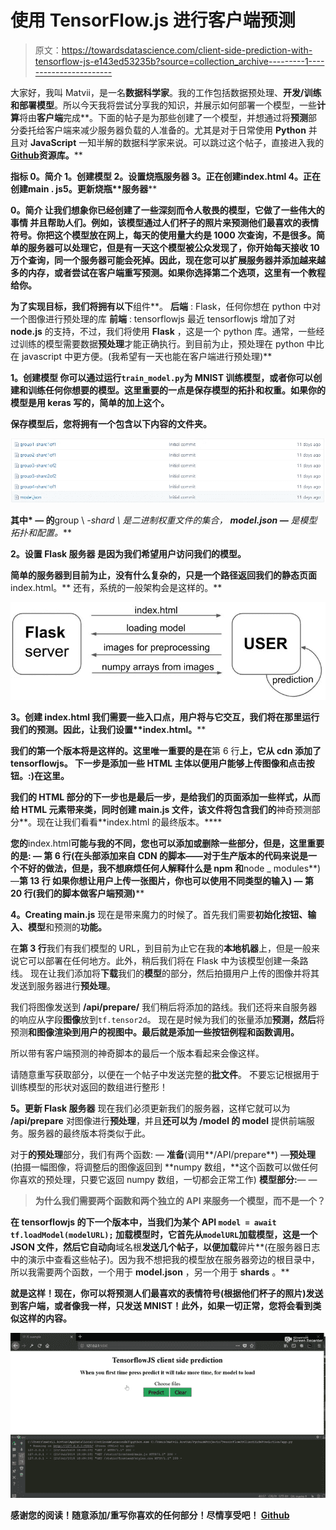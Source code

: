 # 使用 TensorFlow.js 进行客户端预测

> 原文：<https://towardsdatascience.com/client-side-prediction-with-tensorflow-js-e143ed53235b?source=collection_archive---------1----------------------->

大家好，我叫 Matvii，是一名**数据科学家**。我的工作包括数据预处理、**开发/训练和部署模型**。所以今天我将尝试分享我的知识，并展示如何部署一个模型，一些**计算**将由**客户端**完成**。下面的帖子是为那些创建了一个模型，并想通过将**预测**部分委托给客户端来减少服务器负载的人准备的。尤其是对于日常使用 **Python** 并且对 **JavaScript** 一知半解的数据科学家来说。可以跳过这个帖子，直接进入我的[**Github**](https://github.com/MattKovtun/TensorFlowJSClientSidePrediction)**资源库。****

****指标** 0。简介
1。创建模型
2。设置**烧瓶**服务器
3。正在创建**index.html
4。正在创建**main . js**5。更新**烧瓶**服务器****

****0。简介**
让我们想象你已经创建了一些深刻而令人敬畏的模型，它做了一些**伟大的事情** **并且帮助人们**。例如，该模型通过人们杯子的照片来预测他们最喜欢的表情符号。你把这个模型放在网上，每天的使用量大约是 1000 次查询，不是很多。简单的服务器可以处理它，但是有一天这个模型被公众发现了，你开始每天接收 10 万个查询，同一个服务器可能会**死掉**。因此，现在您可以扩展服务器并添加越来越多的内存，或者尝试在客户端重写预测。如果你选择第二个选项，这里有一个教程给你。**

**为了实现目标，我们将拥有以下**组件**。
**后端** : Flask，任何你想在 python 中对一个图像进行预处理的库
**前端** : tensorflowjs
最近 tensorflowjs 增加了对 **node.js** 的支持，不过，我们将使用 **Flask** ，这是一个 python 库。通常，一些经过训练的模型需要数据**预处理**才能正确执行。到目前为止，预处理在 python 中比在 javascript 中更方便。(我希望有一天也能在客户端进行预处理)**

****1。创建模型**
你可以通过运行`train_model.py`为 MNIST 训练模型，或者你可以创建和训练任何你想要的模型。这里重要的一点是保存模型的拓扑和权重。如果你的模型是用 **keras** 写的，简单的加上这个。**

**保存模型后，您将拥有一个包含以下内容的文件夹。**

**![](img/884c0c99eee16841f65154ad8326b571.png)**

**其中\* — 的**group \ *-shard \ *是二进制权重文件的集合，
**model.json —** 是模型拓扑和配置。****

****2。设置 Flask 服务器**
是因为我们希望用户访问我们的模型。**

**简单的服务器到目前为止，没有什么复杂的，只是一个路径返回我们的静态页面**index.html。** 还有，系统的一般架构会是这样的。**

**![](img/d5762ddb1ab2f8c67634f0dd6dbf3452.png)**

****3。创建 index.html** 我们需要一些入口点，用户将与它交互，我们将在那里运行我们的预测。因此，让我们设置**index.html。****

**我们的第一个版本将是这样的。这里唯一重要的是在**第 6 行**上，它从 cdn 添加了 **tensorflowjs。** 下一步是添加一些 **HTML 主体**以便用户能够上传图像和点击按钮。:)在这里。**

**我们的 **HTML 部分**的下一步也是最后一步，是给我们的页面添加一些样式，从而给 HTML 元素带来类，同时创建 **main.js** 文件，该文件将包含我们的**神奇预测部分**。现在让我们看看**index.html 的最终版本。****

**您的**index.html**可能与我的不同，您也可以添加或删除一些部分，但是，这里重要的是:
— **第 6 行**(在头部添加来自 **CDN** 的脚本——对于生产版本的代码来说是一个不好的做法，但是，我不想麻烦任何人解释什么是 **npm** 和**node _ modules**)
—**第 13 行 **如果你想让用户上传一张图片，你也可以使用不同类型的输入)
— **第 20 行**(我们的脚本做客户端预测)******

**4。Creating main.js** 现在是带来魔力的时候了。首先我们需要**初始化按钮、输入、模型**和预测的**功能。**

在**第 3 行**我们有我们模型的 URL，到目前为止它在我的**本地机器**上，但是一般来说它可以部署在任何地方。此外，稍后我们将在 Flask 中为该模型创建一条路线。
现在让我们添加将**下载**我们的**模型**的部分，然后拍摄用户上传的图像并将其发送到服务器进行**预处理**。

我们将图像发送到 **/api/prepare/** 我们稍后将添加的路线。我们还将来自服务器的响应从字段**图像**放到`tf.tensor2d`。
现在是时候为我们的张量添加**预测，然后**将预测**和图像渲染到用户的视图中。最后就是添加一些按钮例程和函数调用。**

所以带有客户端预测的神奇脚本的最后一个版本看起来会像这样。

请随意重写获取部分，以便在一个帖子中发送完整的**批文件**。
不要忘记根据用于训练模型的形状对返回的数组进行整形！

**5。更新 Flask 服务器**
现在我们必须更新我们的服务器，这样它就可以为 **/api/prepare** 对图像进行**预处理**，并且**还可以为 **/model** 的 model** 提供前端服务。服务器的最终版本将类似于此。

对于**的预处理**部分，我们有两个函数:
— **准备**(调用**/API/prepare**)
—**预处理**(拍摄一幅图像，将调整后的图像返回到 **numpy 数组，**这个函数可以做任何你喜欢的预处理，只要它返回 numpy 数组，一切都会正常工作)
**模型部分:**—
—

> **为什么我们需要两个函数和两个独立的 API 来服务一个模型，而不是一个？**

**在 **tensorflowjs** 的下一个版本中，当我们为某个 API `model = await tf.loadModel(modelURL);` 加载模型时，它首先从`modelURL`加载模型，这是一个 JSON 文件，然后它自动向**域名根**发送几个帖子，以便加载**碎片**(在服务器日志中的演示中查看这些帖子)。因为我不想把我的模型放在服务器旁边的根目录中，所以我需要两个函数，一个用于 **model.json** ，另一个用于 **shards** 。**

**就是这样！现在，你可以将预测人们最喜欢的表情符号(根据他们杯子的照片)发送到客户端，或者像我一样，只发送 MNIST！此外，如果一切正常，您将会看到类似这样的内容。**

**![](img/ccdecde2ac86772aa55d13c556e501b3.png)**

**感谢您的阅读！随意添加/重写你喜欢的任何部分！尽情享受吧！
[**Github**](https://github.com/MattKovtun/TensorFlowJSClientSidePrediction)**